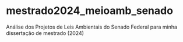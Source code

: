 # mestrado2024_meioamb_senado
Análise dos Projetos de Leis Ambientais do Senado Federal para minha dissertação de mestrado (2024)
